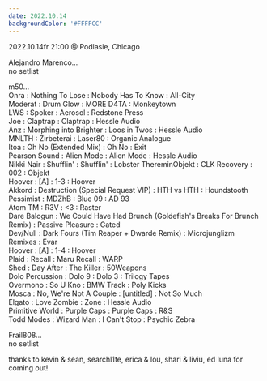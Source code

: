 ```yaml
---
date: 2022.10.14
backgroundColor: '#FFFFCC'
---
```


2022.10.14fr 21:00 @ Podlasie, Chicago  

Alejandro Marenco...  
no setlist  

m50...  
Onra : Nothing To Lose : Nobody Has To Know : All-City  
Moderat : Drum Glow : MORE D4TA : Monkeytown  
LWS : Spoker : Aerosol : Redstone Press  
Joe : Claptrap : Claptrap : Hessle Audio  
Anz : Morphing into Brighter : Loos in Twos : Hessle Audio  
MNLTH : Zirbeterai : Laser80 : Organic Analogue  
Itoa : Oh No (Extended Mix) : Oh No : Exit  
Pearson Sound : Alien Mode : Alien Mode : Hessle Audio  
Nikki Nair : Shufflin' : Shufflin' : Lobster ThereminObjekt : CLK Recovery : 002 : Objekt  
Hoover : \[A\] : 1-3 : Hoover  
Akkord : Destruction (Special Request VIP) : HTH vs HTH : Houndstooth  
Pessimist : MDZhB : Blue 09 : AD 93  
Atom TM : R3V : <3 : Raster  
Dare Balogun : We Could Have Had Brunch (Goldefish's Breaks For Brunch Remix) : Passive Pleasure : Gated  
Dev/Null : Dark Fours (Tim Reaper + Dwarde Remix) : Microjunglizm Remixes : Evar  
Hoover : \[A\] : 1-4 : Hoover  
Plaid : Recall : Maru Recall : WARP  
Shed : Day After : The Killer : 50Weapons  
Dolo Percussion : Dolo 9 : Dolo 3 : Trilogy Tapes  
Overmono : So U Kno : BMW Track : Poly Kicks  
Mosca : No, We're Not A Couple : \[untitled\] : Not So Much  
Elgato : Love Zombie : Zone : Hessle Audio  
Primitive World : Purple Caps : Purple Caps : R&S  
Todd Modes : Wizard Man : I Can't Stop : Psychic Zebra  

Frail808...  
no setlist  

thanks to kevin & sean, searchl1te, erica & lou, shari & liviu, ed luna for coming out!
